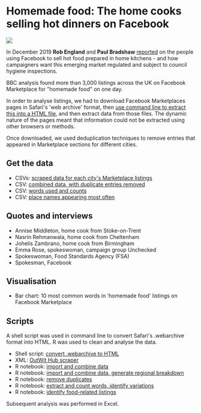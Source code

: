 # Homemade food: The home cooks selling hot dinners on Facebook

![](https://ichef.bbci.co.uk/news/624/cpsprodpb/145BD/production/_110198338_homemadefood-nc.png)

In December 2019 **Rob England** and **Paul Bradshaw** [reported](https://www.bbc.co.uk/news/uk-england-50821122) on the people using Facebook to sell hot food prepared in home kitchens - and how campaigners want this emerging market regulated and subject to council hygiene inspections.

BBC analysis found more than 3,000 listings across the UK on Facebook Marketplace for "homemade food" on one day.

In order to analyse listings, we had to download Facebook Marketplaces pages in Safari's 'web archive' format, then [use command line to extract this into a HTML file](https://github.com/BBC-Data-Unit/facebook-food/blob/master/convertwebarchive.sh), and then extract data from those files. The dynamic nature of the pages meant that information could not be extracted using other browsers or methods.

Once downloaded, we used deduplication techniques to remove entries that appeared in Marketplace sections for different cities. 

## Get the data

* CSVs: [scraped data for each city's Marketplace listings](https://github.com/BBC-Data-Unit/facebook-food/tree/master/scrapeddata)
* CSV: [combined data, with duplicate entries removed](https://github.com/BBC-Data-Unit/facebook-food/blob/master/scrape_dedup.csv)
* CSV: [words used and counts](https://github.com/BBC-Data-Unit/facebook-food/blob/master/keywordcount.csv)
* CSV: [place names appearing most often](https://github.com/BBC-Data-Unit/facebook-food/blob/master/topplaces.csv)

## Quotes and interviews

* Annise Middleton, home cook from Stoke-on-Trent
* Nasrin Rehmanwala, home cook from Cheltenham
* Johelis Zambrano, home cook from Birmingham 
* Emma Rose, spokeswoman, campaign group Unchecked
* Spokeswoman, Food Standards Agency (FSA)
* Spokesman, Facebook

## Visualisation

* Bar chart: 10 most common words in 'homemade food' listings on Facebook Marketplace

## Scripts

A shell script was used in command line to convert Safari's .webarchive format into HTML. R was used to clean and analyse the data. 

* Shell script: [convert .webarchive to HTML](https://github.com/BBC-Data-Unit/facebook-food/blob/master/convertwebarchive.sh)
* XML: [OutWit Hub scraper](https://github.com/BBC-Data-Unit/facebook-food/blob/master/FB%20marketplace%20scraper.xml)
* R notebook: [import and combine data](https://github.com/BBC-Data-Unit/facebook-food/blob/master/00codecheck.Rmd)
* R notebook: [import and combine data, generate regional breakdown](https://github.com/BBC-Data-Unit/facebook-food/blob/master/01importfbmkt.Rmd)
* R notebook: [remove duplicates](https://github.com/BBC-Data-Unit/facebook-food/blob/master/02fbmarketanaly.Rmd)
* R notebook: [extract and count words, identify variations](https://github.com/BBC-Data-Unit/facebook-food/blob/master/03fbmarket_text.Rmd)
* R notebook: [identify food-related listings](https://github.com/BBC-Data-Unit/facebook-food/blob/master/04fbmarket_textafterclean.Rmd)

Subsequent analysis was performed in Excel.
